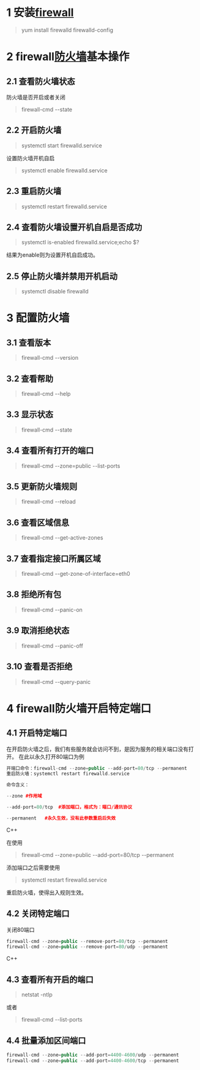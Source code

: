 

# 1 安装[firewall](https://www.stubbornhuang.com/tag/firewall/)

> yum install firewalld firewalld-config

# 2 firewall[防火墙](https://www.stubbornhuang.com/tag/防火墙/)基本操作

## 2.1 查看防火墙状态

防火墙是否开启或者关闭

> firewall-cmd --state

## 2.2 开启防火墙

> systemctl start firewalld.service

设置防火墙开机自启

> systemctl enable firewalld.service

## 2.3 重启防火墙

> systemctl restart firewalld.service

## 2.4 查看防火墙设置开机自启是否成功

> systemctl is-enabled firewalld.service;echo $?

结果为enable则为设置开机自启成功。

## 2.5 停止防火墙并禁用开机启动

> systemctl disable firewalld

# 3 配置防火墙

## 3.1 查看版本

> firewall-cmd --version

## 3.2 查看帮助

> firewall-cmd --help

## 3.3 显示状态

> firewall-cmd --state

## 3.4 查看所有打开的端口

> firewall-cmd --zone=public --list-ports

## 3.5 更新防火墙规则

> firewall-cmd --reload

## 3.6 查看区域信息

> firewall-cmd --get-active-zones

## 3.7 查看指定接口所属区域

> firewall-cmd --get-zone-of-interface=eth0

## 3.8 拒绝所有包

> firewall-cmd --panic-on

## 3.9 取消拒绝状态

> firewall-cmd --panic-off

## 3.10 查看是否拒绝

> firewall-cmd --query-panic

# 4 firewall防火墙开启特定端口

## 4.1 开启特定端口

在开启防火墙之后，我们有些服务就会访问不到，是因为服务的相关端口没有打开。
 在此以永久打开80端口为例

```cpp
开端口命令：firewall-cmd --zone=public --add-port=80/tcp --permanent
重启防火墙：systemctl restart firewalld.service

命令含义：

--zone #作用域

--add-port=80/tcp  #添加端口，格式为：端口/通讯协议

--permanent   #永久生效，没有此参数重启后失效
```

C++

在使用

> firewall-cmd --zone=public --add-port=80/tcp --permanent

添加端口之后需要使用

> systemctl restart firewalld.service

重启防火墙，使得出入规则生效。

## 4.2 关闭特定端口

关闭80端口

```cpp
firewall-cmd --zone=public --remove-port=80/tcp --permanent
firewall-cmd --zone=public --remove-port=80/udp --permanent
```

C++

## 4.3 查看所有开启的端口

> netstat -ntlp

或者

> firewall-cmd --list-ports

## 4.4 批量添加区间端口

```cpp
firewall-cmd --zone=public --add-port=4400-4600/udp --permanent
firewall-cmd --zone=public --add-port=4400-4600/tcp --permanent
```